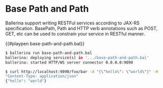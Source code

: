 # Base Path and Path

Ballerina support writing RESTFul services according to JAX-RS specification. 
BasePath, Path and HTTP verb annotations such as POST, GET, etc can be used to constrain your service in RESTful manner.

{{#playpen base-path-and-path.bal}}

```bash
$ ballerina run base-path-and-path.bal
ballerina: deploying service(s) in '.../base-path-and-path.bal'
ballerina: started HTTP/WS server connector 0.0.0.0:9090
```

```bash
$ curl http://localhost:9090/foo/bar -d "{\"hello\": \"world\"}" -H 
"Content-Type: application/json"
{"hello": "world"}
```